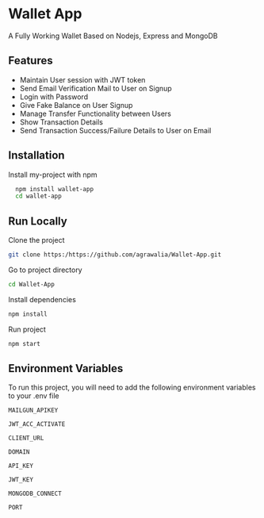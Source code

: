 
# Wallet App

A Fully Working Wallet Based on Nodejs, Express and MongoDB



## Features

- Maintain User session with JWT token
- Send Email Verification Mail to User on Signup
- Login with Password
- Give Fake Balance on User Signup
- Manage Transfer Functionality between Users
- Show Transaction Details
- Send Transaction Success/Failure Details to User on Email


## Installation

Install my-project with npm

```bash
  npm install wallet-app
  cd wallet-app
```

    
## Run Locally

Clone the project
```bash
git clone https:/https://github.com/agrawalia/Wallet-App.git
```
Go to project directory
```bash
cd Wallet-App
```
Install dependencies
```bash
npm install
```
Run project
```bash
npm start
```

## Environment Variables

To run this project, you will need to add the following environment variables to your .env file

`MAILGUN_APIKEY`

`JWT_ACC_ACTIVATE`

`CLIENT_URL`

`DOMAIN`

`API_KEY`

`JWT_KEY`

`MONGODB_CONNECT`

`PORT`


